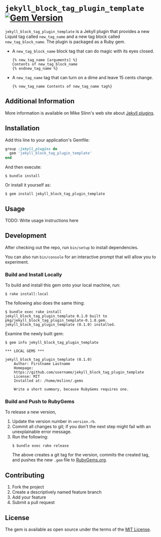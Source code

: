 `jekyll_block_tag_plugin_template`
[![Gem Version](https://badge.fury.io/rb/jekyll_block_tag_plugin_template.svg)](https://badge.fury.io/rb/jekyll_block_tag_plugin_template)
===========

`jekyll_block_tag_plugin_template` is a Jekyll plugin that provides a new Liquid tag called `new_tag_name` and a new tag block called `new_tag_block_name`.
The plugin is packaged as a Ruby gem.

 * A `new_tag_block_name` block tag that can do magic with its eyes closed.
   ```
   {% new_tag_name [arguments] %}
   Contents of new_tag_block_name
   {% endnew_tag_name %}
   ```
 * A `new_tag_name` tag that can turn on a dime and leave 15 cents change.
   ```
   {% new_tag_name Contents of new_tag_name tag%}
   ```


## Additional Information
More information is available on Mike Slinn's web site about
[Jekyll plugins](https://www.mslinn.com/blog/index.html#Jekyll).


## Installation

Add this line to your application's Gemfile:

```ruby
group :jekyll_plugins do
  gem 'jekyll_block_tag_plugin_template'
end
```

And then execute:

    $ bundle install

Or install it yourself as:

    $ gem install jekyll_block_tag_plugin_template


## Usage

TODO: Write usage instructions here


## Development

After checking out the repo, run `bin/setup` to install dependencies.

You can also run `bin/console` for an interactive prompt that will allow you to experiment.


### Build and Install Locally
To build and install this gem onto your local machine, run:
```shell
$ rake install:local
```

The following also does the same thing:
```shell
$ bundle exec rake install
jekyll_block_tag_plugin_template 0.1.0 built to pkg/jekyll_block_tag_plugin_template-0.1.0.gem.
jekyll_block_tag_plugin_template (0.1.0) installed.
```

Examine the newly built gem:
```shell
$ gem info jekyll_block_tag_plugin_template

*** LOCAL GEMS ***

jekyll_block_tag_plugin_template (0.1.0)
    Author: Firstname Lastname
    Homepage:
    https://github.com/username/jekyll_block_tag_plugin_template
    License: MIT
    Installed at: /home/mslinn/.gems

    Write a short summary, because RubyGems requires one.
```


### Build and Push to RubyGems
To release a new version,
  1. Update the version number in `version.rb`.
  2. Commit all changes to git; if you don't the next step might fail with an unexplainable error message.
  3. Run the following:
     ```shell
     $ bundle exec rake release
     ```
     The above creates a git tag for the version, commits the created tag,
     and pushes the new `.gem` file to [RubyGems.org](https://rubygems.org).


## Contributing

1. Fork the project
2. Create a descriptively named feature branch
3. Add your feature
4. Submit a pull request


## License

The gem is available as open source under the terms of the [MIT License](https://opensource.org/licenses/MIT).
